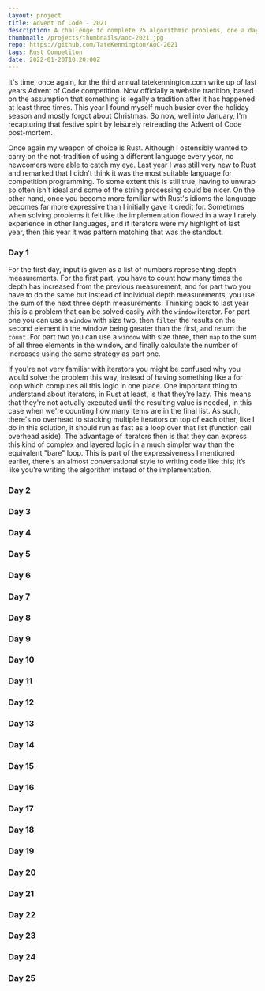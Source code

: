 ```yaml
---
layout: project
title: Advent of Code - 2021
description: A challenge to complete 25 algorithmic problems, one a day during the lead up to Christmas
thumbnail: /projects/thumbnails/aoc-2021.jpg
repo: https://github.com/TateKennington/AoC-2021
tags: Rust Competiton
date: 2022-01-20T10:20:00Z
---
```

It's time, once again, for the third annual tatekennington.com write up of last years Advent of Code competition. Now officially a website tradition, based on the assumption that something is legally a tradition after it has happened at least three times. This year I found myself much busier over the holiday season and mostly forgot about Christmas. So now, well into January, I'm recapturing that festive spirit by leisurely retreading the Advent of Code post-mortem.

Once again my weapon of choice is Rust. Although I ostensibly wanted to carry on the not-tradition of using a different language every year, no newcomers were able to catch my eye. Last year I was still very new to Rust and remarked that I didn't think it was the most suitable language for competition programming. To some extent this is still true, having to unwrap so often isn't ideal and some of the string processing could be nicer. On the other hand, once you become more familiar with Rust's idioms the language becomes far more expressive than I initially gave it credit for. Sometimes when solving problems it felt like the implementation flowed in a way I rarely experience in other languages, and if iterators were my highlight of last year, then this year it was pattern matching that was the standout.

### Day 1
For the first day, input is given as a list of numbers representing depth measurements. For the first part, you have to count how many times the depth has increased from the previous measurement, and for part two you have to do the same but instead of individual depth measurements, you use the sum of the next three depth measurements. Thinking back to last year this is a problem that can be solved easily with the `window` iterator. For part one you can use a `window` with size two, then `filter` the results on the second element in the window being greater than the first, and return the `count`. For part two you can use a `window` with size three, then `map` to the sum of all three elements in the window, and finally calculate the number of increases using the same strategy as part one.

If you're not very familiar with iterators you might be confused why you would solve the problem this way, instead of having something like a for loop which computes all this logic in one place. One important thing to understand about iterators, in Rust at least, is that they're lazy. This means that they're not actually executed until the resulting value is needed, in this case when we're counting how many items are in the final list. As such, there's no overhead to stacking multiple iterators on top of each other, like I do in this solution, it should run as fast as a loop over that list (function call overhead aside). The advantage of iterators then is that they can express this kind of complex and layered logic in a much simpler way than the equivalent "bare" loop. This is part of the expressiveness I mentioned earlier, there's an almost conversational style to writing code like this; it’s like you're writing the algorithm instead of the implementation.



### Day 2

### Day 3

### Day 4

### Day 5

### Day 6

### Day 7

### Day 8

### Day 9

### Day 10

### Day 11

### Day 12

### Day 13

### Day 14

### Day 15

### Day 16

### Day 17

### Day 18

### Day 19

### Day 20

### Day 21

### Day 22

### Day 23

### Day 24

### Day 25